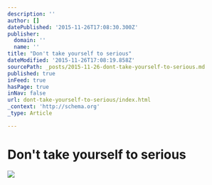```yaml
---
description: ''
author: []
datePublished: '2015-11-26T17:08:30.300Z'
publisher:
  domain: ''
  name: ''
title: "Don't take yourself to serious"
dateModified: '2015-11-26T17:08:19.858Z'
sourcePath: _posts/2015-11-26-dont-take-yourself-to-serious.md
published: true
inFeed: true
hasPage: true
inNav: false
url: dont-take-yourself-to-serious/index.html
_context: 'http://schema.org'
_type: Article

---
```

# Don't take yourself to serious
![](https://the-grid-user-content.s3-us-west-2.amazonaws.com/1b72a31d-e2e0-4611-b2a6-0f4b0d866827.png)